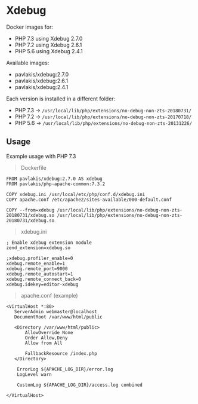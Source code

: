 # Xdebug

Docker images for:

* PHP 7.3 using Xdebug 2.7.0
* PHP 7.2 using Xdebug 2.6.1
* PHP 5.6 using Xdebug 2.4.1


Available images:

* pavlakis/xdebug:2.7.0
* pavlakis/xdebug:2.6.1
* pavlakis/xdebug:2.4.1


Each version is installed in a different folder:

* PHP 7.3 -> `/usr/local/lib/php/extensions/no-debug-non-zts-20180731/`
* PHP 7.2 -> `/usr/local/lib/php/extensions/no-debug-non-zts-20170718/`
* PHP 5.6 -> `/usr/local/lib/php/extensions/no-debug-non-zts-20131226/`

## Usage

Example usage with PHP 7.3

> Dockerfile

```
FROM pavlakis/xdebug:2.7.0 AS xdebug
FROM pavlakis/php-apache-common:7.3.2

COPY xdebug.ini /usr/local/etc/php/conf.d/xdebug.ini
COPY apache.conf /etc/apache2/sites-available/000-default.conf

COPY --from=xdebug /usr/local/lib/php/extensions/no-debug-non-zts-20180731/xdebug.so /usr/local/lib/php/extensions/no-debug-non-zts-20180731/xdebug.so

```

> xdebug.ini

```
; Enable xdebug extension module
zend_extension=xdebug.so

;xdebug.profiler_enable=0
xdebug.remote_enable=1
xdebug.remote_port=9000
xdebug.remote_autostart=1
xdebug.remote_connect_back=0
xdebug.idekey=editor-xdebug
```

> apache.conf (example)

```
<VirtualHost *:80>
   ServerAdmin webmaster@localhost
   DocumentRoot /var/www/html/public

   <Directory /var/www/html/public>
       AllowOverride None
       Order Allow,Deny
       Allow from All

       FallbackResource /index.php
   </Directory>

    ErrorLog ${APACHE_LOG_DIR}/error.log
    LogLevel warn

    CustomLog ${APACHE_LOG_DIR}/access.log combined

</VirtualHost>
```